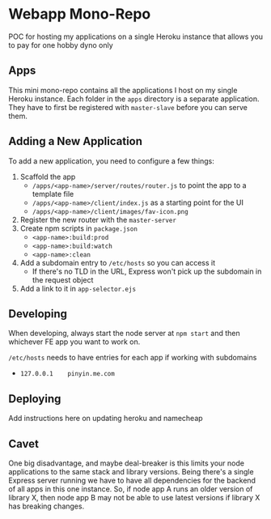 # Webapp Mono-Repo

POC for hosting my applications on a single Heroku instance that allows you to pay for one hobby dyno only

## Apps

This mini mono-repo contains all the applications I host on my single Heroku instance. Each folder in the `apps` directory is a separate application. They have to first be registered with `master-slave` before you can serve them.


## Adding a New Application

To add a new application, you need to configure a few things:

1. Scaffold the app
    * `/apps/<app-name>/server/routes/router.js` to point the app to a template file
    * `/apps/<app-name>/client/index.js` as a starting point for the UI
    * `/apps/<app-name>/client/images/fav-icon.png`
1. Register the new router with the `master-server`
1. Create npm scripts in `package.json`
    * `<app-name>:build:prod`
    * `<app-name>:build:watch`
    * `<app-name>:clean`
1. Add a subdomain entry to `/etc/hosts` so you can access it
    * If there's no TLD in the URL, Express won't pick up the subdomain in the request object
1. Add a link to it in `app-selector.ejs`


## Developing

When developing, always start the node server at `npm start` and then whichever FE app you want to work on.

`/etc/hosts` needs to have entries for each app if working with subdomains
* `127.0.0.1	pinyin.me.com`

## Deploying

Add instructions here on updating heroku and namecheap

## Cavet

One big disadvantage, and maybe deal-breaker is this limits your node applications to the same stack and library versions. Being there's a single Express server running we have to have all dependencies for the backend of all apps in this one instance. So, if node app A runs an older version of library X, then node app B may not be able to use latest versions if library X has breaking changes.
